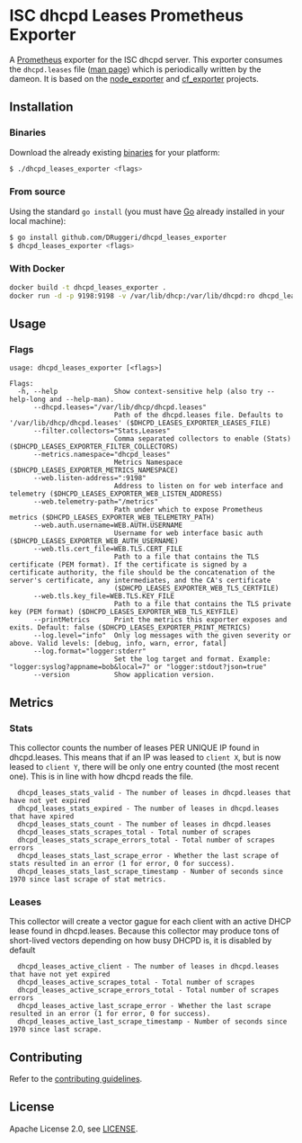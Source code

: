# ISC dhcpd Leases Prometheus Exporter

A [Prometheus](https://prometheus.io) exporter for the ISC dhcpd server. This exporter consumes the `dhcpd.leases` file ([man page](https://linux.die.net/man/5/dhcpd.leases)) which is periodically written by the dameon. It is based on the [node_exporter](https://github.com/prometheus/node_exporter) and [cf_exporter](https://github.com/bosh-prometheus/cf_exporter) projects.

## Installation

### Binaries

Download the already existing [binaries](https://github.com/DRuggeri/dhcpd_leases_exporter/releases) for your platform:

```bash
$ ./dhcpd_leases_exporter <flags>
```

### From source

Using the standard `go install` (you must have [Go](https://golang.org/) already installed in your local machine):

```bash
$ go install github.com/DRuggeri/dhcpd_leases_exporter
$ dhcpd_leases_exporter <flags>
```

### With Docker
```bash
docker build -t dhcpd_leases_exporter .
docker run -d -p 9198:9198 -v /var/lib/dhcp:/var/lib/dhcpd:ro dhcpd_leases_exporter"
```

## Usage

### Flags

```
usage: dhcpd_leases_exporter [<flags>]

Flags:
  -h, --help              Show context-sensitive help (also try --help-long and --help-man).
      --dhcpd.leases="/var/lib/dhcp/dhcpd.leases"
                          Path of the dhcpd.leases file. Defaults to '/var/lib/dhcp/dhcpd.leases' ($DHCPD_LEASES_EXPORTER_LEASES_FILE)
      --filter.collectors="Stats,Leases"
                          Comma separated collectors to enable (Stats) ($DHCPD_LEASES_EXPORTER_FILTER_COLLECTORS)
      --metrics.namespace="dhcpd_leases"
                          Metrics Namespace ($DHCPD_LEASES_EXPORTER_METRICS_NAMESPACE)
      --web.listen-address=":9198"
                          Address to listen on for web interface and telemetry ($DHCPD_LEASES_EXPORTER_WEB_LISTEN_ADDRESS)
      --web.telemetry-path="/metrics"
                          Path under which to expose Prometheus metrics ($DHCPD_LEASES_EXPORTER_WEB_TELEMETRY_PATH)
      --web.auth.username=WEB.AUTH.USERNAME
                          Username for web interface basic auth ($DHCPD_LEASES_EXPORTER_WEB_AUTH_USERNAME)
      --web.tls.cert_file=WEB.TLS.CERT_FILE
                          Path to a file that contains the TLS certificate (PEM format). If the certificate is signed by a certificate authority, the file should be the concatenation of the server's certificate, any intermediates, and the CA's certificate
                          ($DHCPD_LEASES_EXPORTER_WEB_TLS_CERTFILE)
      --web.tls.key_file=WEB.TLS.KEY_FILE
                          Path to a file that contains the TLS private key (PEM format) ($DHCPD_LEASES_EXPORTER_WEB_TLS_KEYFILE)
      --printMetrics      Print the metrics this exporter exposes and exits. Default: false ($DHCPD_LEASES_EXPORTER_PRINT_METRICS)
      --log.level="info"  Only log messages with the given severity or above. Valid levels: [debug, info, warn, error, fatal]
      --log.format="logger:stderr"
                          Set the log target and format. Example: "logger:syslog?appname=bob&local=7" or "logger:stdout?json=true"
      --version           Show application version.
```

## Metrics

### Stats
This collector counts the number of leases PER UNIQUE IP found in dhcpd.leases. This means that if an IP was leased to `client X`, but is now leased to `client Y`, there will be only one entry counted (the most recent one). This is in line with how dhcpd reads the file.

```
  dhcpd_leases_stats_valid - The number of leases in dhcpd.leases that have not yet expired
  dhcpd_leases_stats_expired - The number of leases in dhcpd.leases that have xpired
  dhcpd_leases_stats_count - The number of leases in dhcpd.leases
  dhcpd_leases_stats_scrapes_total - Total number of scrapes
  dhcpd_leases_stats_scrape_errors_total - Total number of scrapes errors
  dhcpd_leases_stats_last_scrape_error - Whether the last scrape of stats resulted in an error (1 for error, 0 for success).
  dhcpd_leases_stats_last_scrape_timestamp - Number of seconds since 1970 since last scrape of stat metrics.
```

### Leases
This collector will create a vector gague for each client with an active DHCP lease found in dhcpd.leases. Because this collector may produce tons of short-lived vectors depending on how busy DHCPD is, it is disabled by default
```
  dhcpd_leases_active_client - The number of leases in dhcpd.leases that have not yet expired
  dhcpd_leases_active_scrapes_total - Total number of scrapes
  dhcpd_leases_active_scrape_errors_total - Total number of scrapes errors
  dhcpd_leases_active_last_scrape_error - Whether the last scrape resulted in an error (1 for error, 0 for success).
  dhcpd_leases_active_last_scrape_timestamp - Number of seconds since 1970 since last scrape.
```

## Contributing

Refer to the [contributing guidelines](https://github.com/DRuggeri/dhcpd_leases_exporter/blob/master/CONTRIBUTING.md).

## License

Apache License 2.0, see [LICENSE](https://github.com/DRuggeri/dhcpd_leases_exporter/blob/master/LICENSE).
